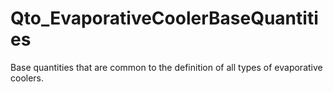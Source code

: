 # Qto_EvaporativeCoolerBaseQuantities

Base quantities that are common to the definition of all types of evaporative coolers.
